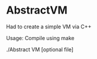 # AbstractVM
Had to create a simple VM via C++


Usage: Compile using make

./Abstract VM [optional file]
